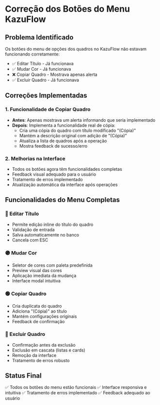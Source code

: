 # Correção dos Botões do Menu KazuFlow

## Problema Identificado
Os botões do menu de opções dos quadros no KazuFlow não estavam funcionando corretamente:
- ✅ Editar Título - Já funcionava
- ✅ Mudar Cor - Já funcionava  
- ❌ Copiar Quadro - Mostrava apenas alerta
- ✅ Excluir Quadro - Já funcionava

## Correções Implementadas

### 1. Funcionalidade de Copiar Quadro
- **Antes**: Apenas mostrava um alerta informando que seria implementado
- **Depois**: Implementa a funcionalidade real de cópia:
  - Cria uma cópia do quadro com título modificado "(Cópia)"
  - Mantém a descrição original com adição de "(Cópia)"
  - Atualiza a lista de quadros após a operação
  - Mostra feedback de sucesso/erro

### 2. Melhorias na Interface
- Todos os botões agora têm funcionalidades completas
- Feedback visual adequado para o usuário
- Tratamento de erros implementado
- Atualização automática da interface após operações

## Funcionalidades do Menu Completas

### 🔵 Editar Título
- Permite edição inline do título do quadro
- Validação de entrada
- Salva automaticamente no banco
- Cancela com ESC

### 🟣 Mudar Cor  
- Seletor de cores com paleta predefinida
- Preview visual das cores
- Aplicação imediata da mudança
- Interface modal intuitiva

### 🟢 Copiar Quadro
- Cria duplicata do quadro
- Adiciona "(Cópia)" ao título
- Mantém configurações originais
- Feedback de confirmação

### 🔴 Excluir Quadro
- Confirmação antes da exclusão
- Exclusão em cascata (listas e cards)
- Remoção da interface
- Tratamento de erros robusto

## Status Final
✅ Todos os botões do menu estão funcionais
✅ Interface responsiva e intuitiva
✅ Tratamento de erros implementado
✅ Feedback adequado ao usuário